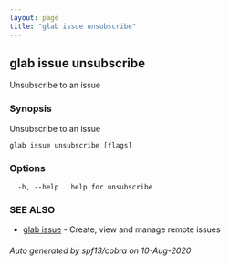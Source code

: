 ```yaml
---
layout: page
title: "glab issue unsubscribe"
---
```

## glab issue unsubscribe

Unsubscribe to an issue

### Synopsis

Unsubscribe to an issue

```
glab issue unsubscribe [flags]
```

### Options

```
  -h, --help   help for unsubscribe
```

### SEE ALSO

* [glab issue](/commands/glab_issue/)	 - Create, view and manage remote issues

###### Auto generated by spf13/cobra on 10-Aug-2020
